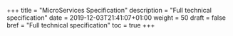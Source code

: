 +++
title = "MicroServices Specification"
description = "Full technical specification"
date = 2019-12-03T21:41:07+01:00
weight = 50
draft = false
bref = "Full technical specification"
toc = true
+++
